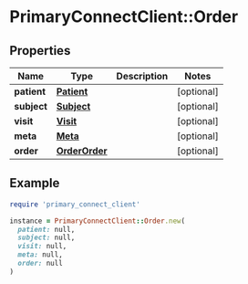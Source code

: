 # PrimaryConnectClient::Order

## Properties

| Name | Type | Description | Notes |
| ---- | ---- | ----------- | ----- |
| **patient** | [**Patient**](Patient.md) |  | [optional] |
| **subject** | [**Subject**](Subject.md) |  | [optional] |
| **visit** | [**Visit**](Visit.md) |  | [optional] |
| **meta** | [**Meta**](Meta.md) |  | [optional] |
| **order** | [**OrderOrder**](OrderOrder.md) |  | [optional] |

## Example

```ruby
require 'primary_connect_client'

instance = PrimaryConnectClient::Order.new(
  patient: null,
  subject: null,
  visit: null,
  meta: null,
  order: null
)
```

